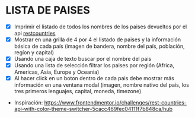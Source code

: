 # LISTA DE PAISES

* [x] Imprimir el listado de todos los nombres de los paises devueltos por el api [restcountries](https://restcountries.com/)
* [x] Mostrar en una grilla de 4 por 4 el listado de paises y la información básica de cada país (imagen de bandera, nombre del país, población, regíon y capital)
* [x] Usando una caja de texto buscar por el nombre del pais
* [x] Usando una lista de selección filtrar los paises por región (Africa, Americas, Asia, Europe y Oceania)
* [x] Al hacer click en un boton dentro de cada pais debe mostrar más información en una ventana modal (imagen, nombre nativo del país, los tres primeros lenguajes, capital, moneda, timezone)

* Inspiración: https://www.frontendmentor.io/challenges/rest-countries-api-with-color-theme-switcher-5cacc469fec04111f7b848ca/hub

